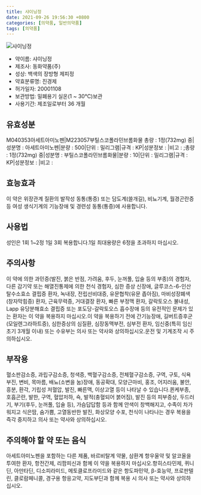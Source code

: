 ```yaml
---
title: 샤이닝정
date: 2021-09-26 19:56:30 +0800
categories: [의약품, 일반의약품]
tags: [의약품]
---
```

![샤이닝정](https://nedrug.mfds.go.kr/pbp/cmn/itemImageDownload/154653000721000037)

- 약이름: 샤이닝정
- 제조사: 동화약품(주)
- 성상: 백색의 장방형 제피정 
- 약효분류명: 진경제
- 허가일자: 20001108
- 보관방법: 밀폐용기 실온(1 ~ 30℃)보관
- 사용기간: 제조일로부터 36 개월
## 유효성분
M040353아세트아미노펜|M223057부틸스코폴라민브롬화물
총량 : 1정(732mg) 중|성분명 : 아세트아미노펜|분량 : 500|단위 : 밀리그램|규격 : KP|성분정보 : |비고 : ;총량 : 1정(732mg) 중|성분명 : 부틸스코폴라민브롬화물|분량 : 10|단위 : 밀리그램|규격 : KP|성분정보 : |비고 :
## 효능효과
이 약은 위장관계 질환의 발작성 동통(통증) 또는 담도계(쓸개길), 비뇨기계, 월경곤란증 등 여성 생식기계의 기능장애 및 경련성 동통(통증)에 사용합니다.
## 사용법
성인은 1회 1~2정 1일 3회 복용합니다.1일 최대용량은 6정을 초과하지 마십시오.
## 주의사항
이 약에 의한 과민증(발진, 붉은 반점, 가려움, 후두, 눈꺼풀, 입술 등의 부종)의 경험자, 다른 감기약 또는 해열진통제에 의한 천식 경험자, 심한 증상 신장애, 글루코스-6-인산탈수소효소 결핍증 환자, 녹내장, 전립선비대증, 유문협착(유문 좁아짐), 마비성장폐색(창자막힘증) 환자, 근육무력증, 거대결장 환자, 빠른 부정맥 환자, 갈락토오스 불내성, Lapp 유당분해효소 결핍증 또는 포도당-갈락토오스 흡수장애 등의 유전적인 문제가 있는 환자는 이 약을 복용하지 마십시오.이 약을 복용하기 전에 간기능장애, 길버트증후군(모일렌그라하트증), 심한증상의 심질환, 심장동맥부전, 심부전 환자, 임신중(특히 임신초기 3개월 이내) 또는 수유부는 의사 또는 약사와 상의하십시오.운전 및 기계조작 시 주의하십시오.
## 부작용
혈소판감소증, 과립구감소증, 청색증, 백혈구감소증, 전체혈구감소증, 구역, 구토, 식욕부진, 변비, 목마름, 배뇨(소변을 눔)장애, 동공확대, 모양근마비, 홍조, 어지러움, 불안, 흥분, 환각, 기립성 저혈압, 발진, 빠른맥, 이상고열 등이 나타날 수 있습니다.퀸케부종, 호흡곤란, 발한, 구역, 혈압저하, 쇽, 발적(충혈되어 붉어짐), 발진 등의 피부증상, 두드러기, 부기(후두, 눈꺼풀, 입술 등), 가슴답답함 등과 함께 안색이 창백해지고, 수족이 차가워지고 식은땀, 숨가쁨, 고열동반한 발진, 화상모양 수포, 천식이 나타나는 경우 복용을 즉각 중지하고 의사 또는 약사와 상의하십시오.
## 주의해야 할 약 또는 음식
아세트아미노펜을 포함하는 다른 제품, 바르비탈계 약물, 삼환계 항우울약 및 알코올을 투여한 환자, 항전간제, 리팜피신과 함께 이 약을 복용하지 마십시오.항히스타민제, 퀴니딘, 아만타딘, 디소피라미드, 메토클로프라미드와 같은 항도파민약, β-효능약, 프로판텔린, 클로람페니콜, 경구용 항응고약, 지도부딘과 함께 복용 시 의사 또는 약사와 상의하십시오.
